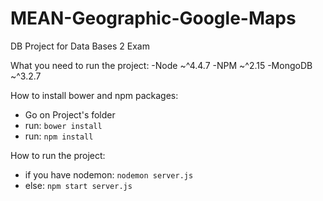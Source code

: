 # MEAN-Geographic-Google-Maps
DB Project for Data Bases 2 Exam

What you need to run the project:
 -Node ~^4.4.7
 -NPM ~^2.15
 -MongoDB ~^3.2.7
 
How to install bower and npm packages:
 - Go on Project's folder
 - run: `bower install`
 - run: `npm install`
 
How to run the project:
 - if you have nodemon: `nodemon server.js`
 - else: `npm start server.js`
